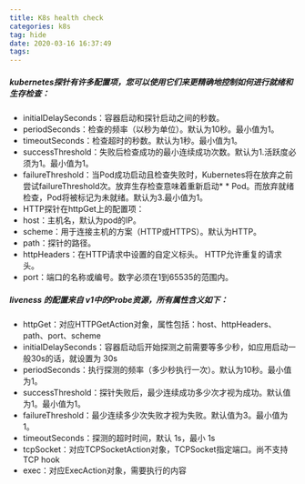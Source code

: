 ```yaml
---
title: K8s health check
categories: k8s
tag: hide
date: 2020-03-16 16:37:49
tags:
---
```


##### kubernetes探针有许多配置项，您可以使用它们来更精确地控制如何进行就绪和生存检查：
* initialDelaySeconds：容器启动和探针启动之间的秒数。
* periodSeconds：检查的频率（以秒为单位）。默认为10秒。最小值为1。
* timeoutSeconds：检查超时的秒数。默认为1秒。最小值为1。
* successThreshold：失败后检查成功的最小连续成功次数。默认为1.活跃度必须为1。最小值为1。
* failureThreshold：当Pod成功启动且检查失败时，Kubernetes将在放弃之前尝试failureThreshold次。放弃生存检查意味着重新启动* * Pod。而放弃就绪检查，Pod将被标记为未就绪。默认为3.最小值为1。
* HTTP探针在httpGet上的配置项：
* host：主机名，默认为pod的IP。
* scheme：用于连接主机的方案（HTTP或HTTPS）。默认为HTTP。
* path：探针的路径。
* httpHeaders：在HTTP请求中设置的自定义标头。 HTTP允许重复的请求头。
* port：端口的名称或编号。数字必须在1到65535的范围内。

##### liveness 的配置来自 v1中的Probe资源，所有属性含义如下：
* httpGet：对应HTTPGetAction对象，属性包括：host、httpHeaders、path、port、scheme
* initialDelaySeconds：容器启动后开始探测之前需要等多少秒，如应用启动一般30s的话，就设置为 30s
* periodSeconds：执行探测的频率（多少秒执行一次）。默认为10秒。最小值为1。
* successThreshold：探针失败后，最少连续成功多少次才视为成功。默认值为1。最小值为1。
* failureThreshold：最少连续多少次失败才视为失败。默认值为3。最小值为1。
* timeoutSeconds：探测的超时时间，默认 1s，最小 1s
* tcpSocket：对应TCPSocketAction对象，TCPSocket指定端口。尚不支持TCP hook
* exec：对应ExecAction对象，需要执行的内容

